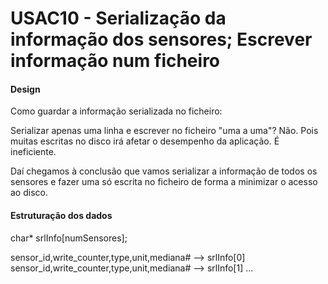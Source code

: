 # USAC10 - Serialização da informação dos sensores; Escrever informação num ficheiro

#### Design

Como guardar a informação serializada no ficheiro:

Serializar apenas uma linha e escrever no ficheiro "uma a uma"? Não. Pois muitas
escritas no disco irá afetar o desempenho da aplicação. É ineficiente.

Daí chegamos à conclusão que vamos serializar a informação de todos os sensores
e fazer uma só escrita no ficheiro de forma a minimizar o acesso ao disco.

#### Estruturação dos dados

char* srlInfo[numSensores];

sensor_id,write_counter,type,unit,mediana#  --> srlInfo[0]
sensor_id,write_counter,type,unit,mediana#  --> srlInfo[1]
...
